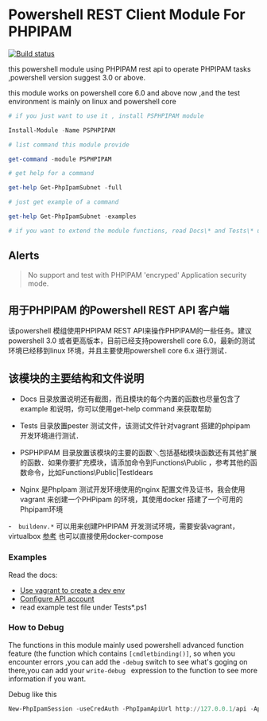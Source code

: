 # Powershell REST Client Module For PHPIPAM

[![Build status](https://ci.appveyor.com/api/projects/status/5730189ukhlife0l?svg=true)](https://ci.appveyor.com/project/yoke88/psphpipam)

this powershell module using PHPIPAM rest api to operate PHPIPAM tasks ,powershell version suggest 3.0 or above.

this module works on powershell core 6.0 and above now ,and the test environment is mainly on linux and powershell core

```Powershell
# if you just want to use it , install PSPHPIPAM module

Install-Module -Name PSPHPIPAM

# list command this module provide 

get-command -module PSPHPIPAM

# get help for a command

get-help Get-PhpIpamSubnet -full

# just get example of a command

get-help Get-PhpIpamSubnet -examples

# if you want to extend the module functions, read Docs\* and Tests\* under this project to gain idears.

```
## Alerts

> No support and test with PHPIPAM 'encryped' Application security mode. 

## 用于PHPIPAM 的Powershell REST API 客户端
该powershell 模组使用PHPIPAM REST API来操作PHPIPAM的一些任务。建议powershell 3.0 或者更高版本，目前已经支持powershell core 6.0，最新的测试环境已经移到linux 环境，并且主要使用powershell core 6.x 进行测试．


## 该模块的主要结构和文件说明

- Docs 目录放置说明还有截图，而且模块的每个内置的函数也尽量包含了example 和说明，你可以使用get-help command 来获取帮助

- Tests 目录放置pester 测试文件，该测试文件针对vagrant 搭建的phpipam 开发环境进行测试．

- PSPHPIPAM 目录放置该模块的主要的函数＼包括基础模块函数还有其他扩展的函数．如果你要扩充模块，请添加命令到Functions\Public ，参考其他的函数命令，比如Functions\Public|TestIdears

- Nginx 是PhpIpam 测试开发环境使用的nginx 配置文件及证书，我会使用vagrant 来创建一个PHPipam 的环境，其使用docker 搭建了一个可用的Phpipam环境

-　`buildenv.*` 可以用来创建PHPIPAM 开发测试环境，需要安装vagrant，virtualbox [参考](Docs/1.create_dev_env_with_vagrant.md) 也可以直接使用docker-compose 




### Examples

Read the docs:
- [Use vagrant to create a dev env](Docs/1.create_dev_env_with_vagrant.md)
- [Configure API account](Docs/2.configure_API.md)
- read example test file under Tests\*.ps1

### How to Debug
The functions in this module mainly used powershell advanced function feature (the function which contains `[cmdletbinding()]`, so when you encounter errors ,you can add the `-debug` switch to see what's goging on there,you can add your `write-debug ` expression to the function to see more information if you want.


Debug like this
``` powershell
New-PhpIpamSession -useCredAuth -PhpIpamApiUrl http://127.0.0.1/api -AppID script2 -userName admin -password password -debug
```
